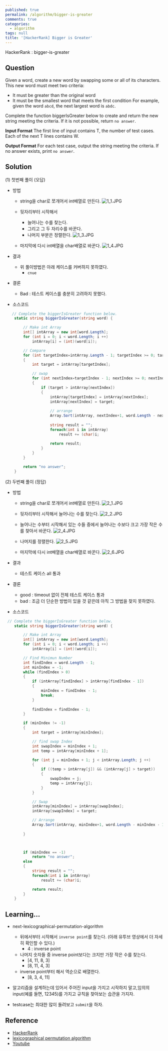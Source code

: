 ```yaml
---
published: true
permalink: /algorithm/bigger-is-greater
comments: true
categories:
  - algorithm
tags: null
title: '[HackerRank] Bigger is Greater'  
---
```

HackerRank : bigger-is-greater

## Question

Given a word, create a new word by swapping some or all of its characters. This new word must meet two criteria:

- It must be greater than the original word
- It must be the smallest word that meets the first condition
For example, given the word `abcd`, the next largest word is `abdc`.

Complete the function biggerIsGreater below to create and return the new string meeting the criteria. If it is not possible, return `no answer`.

**Input Format**
The first line of input contains T, the number of test cases.
Each of the next T lines contains W.

**Output Format**
For each test case, output the string meeting the criteria. If no answer exists, print `no answer`.  
  
    
      
      


## Solution
(1) 첫번째 풀이 (오답) 

- 방법 
  - string을 char로 쪼개어서 int배열로 만든다. 
  ![1_1.JPG]({{site.baseurl}}/assets/images/algorithm/bigger-is-greater_1_1.JPG)

  - 뒷자리부터 시작해서
    - 늘어나는 수를 찾는다. 
    - 그리고 그 두 자리수를 바꾼다. 
    - 나머지 부분은 정렬한다. 
    ![1_3.JPG]({{site.baseurl}}/assets/images/algorithm/bigger-is-greater_1_3.JPG)

    
  - 마지막에 다시 int배열을 char배열로 바꾼다. 
  ![1_4.JPG]({{site.baseurl}}/assets/images/algorithm/bigger-is-greater_1_4.JPG)


- 결과  
  - 위 풀이방법은 아래 케이스를 커버하지 못하였다. 
    - `cnue` 
    
- 결론 
  - Bad : 테스트 케이스를 충분히 고려하지 못했다. 

- 소스코드 
```c#
   // Complete the biggerIsGreater function below.
    static string biggerIsGreater(string word) {

        // Make int Array 
        int[] intArray = new int[word.Length];
        for (int i = 0; i < word.Length; i ++)
            intArray[i] = (int)(word[i]);

        // Compare 
        for (int targetIndex=intArray.Length - 1; targetIndex >= 0; targetIndex --)
        {
            int target = intArray[targetIndex];

            // swap
            for (int nextIndex=targetIndex - 1; nextIndex >= 0; nextIndex--)
            {
                if (target > intArray[nextIndex])
                {
                    intArray[targetIndex] = intArray[nextIndex];
                    intArray[nextIndex] = target;
                    
                    // arrange 
                    Array.Sort(intArray, nextIndex+1, word.Length - nextIndex - 1);
                    
                    string result = "";    
                    foreach(int i in intArray)
                        result += (char)i;
                    
                    return result;
                }
            } 
        }

        return "no answer";
    }
```


(2) 두번째 풀이 (정답)
- 방법 
  - string을 char로 쪼개어서 int배열로 만든다. 
  ![2_1.JPG]({{site.baseurl}}/assets/images/algorithm/bigger-is-greater_2_1.JPG)

  - 뒷자리부터 시작해서 늘어나는 수를 찾는다.
  ![2_2.JPG]({{site.baseurl}}/assets/images/algorithm/bigger-is-greater_2_2.JPG)
  
  - 늘어나는 수부터 시작해서 있는 수들 중에서 늘어나는 수보다 크고 가장 작은 수를 찾아서 바꾼다. 
  ![2_4.JPG]({{site.baseurl}}/assets/images/algorithm/bigger-is-greater_2_4.JPG)

  - 나머지를 정렬한다. 
  ![2_5.JPG]({{site.baseurl}}/assets/images/algorithm/bigger-is-greater_2_5.JPG)
  
  - 마지막에 다시 int배열을 char배열로 바꾼다. 
  ![2_6.JPG]({{site.baseurl}}/assets/images/algorithm/bigger-is-greater_2_6.JPG)
  
- 결과  
  - 테스트 케이스 all 통과 
  
- 결론 
  - good : timeout 없이 전체 테스트 케이스 통과 
  - bad : 조금 더 단순한 방법이 있을 것 같은데 아직 그 방법을 찾지 못하였다. 

- 소스코드  
```c#
 // Complete the biggerIsGreater function below.
    static string biggerIsGreater(string word) {

        // Make int Array 
        int[] intArray = new int[word.Length];
        for (int i = 0; i < word.Length; i ++)
            intArray[i] = (int)(word[i]);

        // Find Minimun Number 
        int findIndex = word.Length - 1; 
        int minIndex = -1; 
        while (findIndex > 0)
        {
            if (intArray[findIndex] > intArray[findIndex - 1])
            {
                minIndex = findIndex - 1; 
                break;
            }
            
            findIndex = findIndex - 1; 
        }

        if (minIndex != -1)
        {
            int target = intArray[minIndex]; 

            // find swap Index 
            int swapIndex = minIndex + 1;
            int temp = intArray[minIndex + 1];

            for (int j = minIndex + 1; j < intArray.Length; j ++)
            {
                if ((temp > intArray[j]) && (intArray[j] > target))
                {
                    swapIndex = j;
                    temp = intArray[j];
                }
            }

            // Swap 
            intArray[minIndex] = intArray[swapIndex];
            intArray[swapIndex] = target; 

            // Arrange  
            Array.Sort(intArray, minIndex+1, word.Length - minIndex - 1);
            
        }

         

        if (minIndex == -1)
            return "no answer"; 
        else 
        {
            string result = "";
            foreach(int i in intArray)
                result += (char)i; 

            return result;
        }      
    }
```
  
    
      
      


## Learning... 
- next-lexicographical-permutation-algorithm
  - 뒤에서부터 시작해서 `inverse point`를 찾는다. (아래 유투브 영상에서 더 자세히 확인할 수 있다.) 
    - 4 : inverse point 
  - 나머지 숫자들 중 inverse point보다는 크지만 가장 작은 수를 찾는다. 
    - [4, 11, 8, 3] 
    - [8, 11, 4, 3] 
  - inverse point부터 해서 역순으로 배열한다. 
    - [8, 3, 4, 11] 

- 알고리즘을 설계하는데 있어서 주어진 input을 가지고 시작하지 말고,임의의 input(예를 들면, 12345)를 가지고 규칙을 찾아보는 습관을 가지자. 

- testcase는 최대한 많이 돌려보고 `submit`을 하자. 



## Reference
- [HackerRank](https://www.hackerrank.com/challenges/bigger-is-greater/problem)
- [lexicographical permutation algorithm](https://www.nayuki.io/page/next-lexicographical-permutation-algorithm)
- [Youtube](https://www.youtube.com/watch?v=zGQq3HGBTXg)